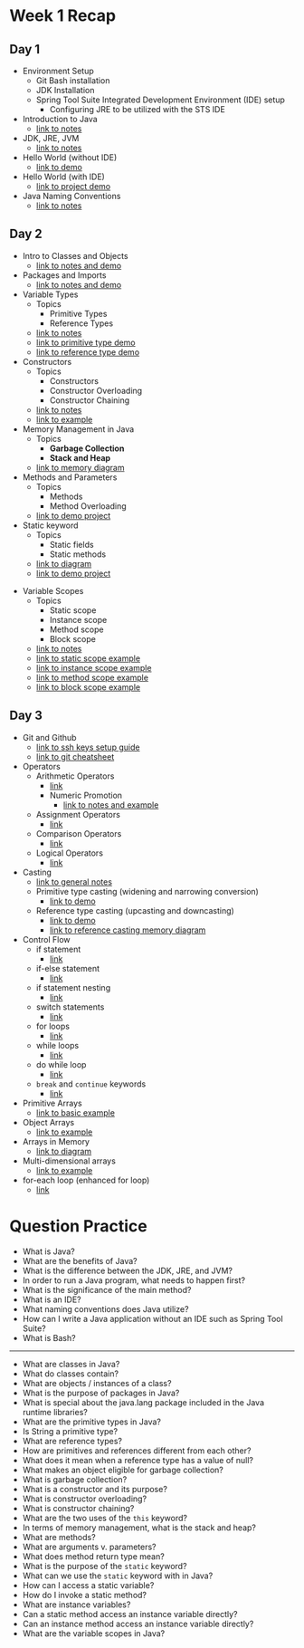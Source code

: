 # Week 1 Recap

## Day 1
* Environment Setup
    - Git Bash installation
    - JDK Installation
    - Spring Tool Suite Integrated Development Environment (IDE) setup
        - Configuring JRE to be utilized with the STS IDE
* Introduction to Java 
    - [link to notes](https://github.com/211018jwa/training/blob/main/week-1/day-1/hello-world/src/Application.java#L5)
* JDK, JRE, JVM 
    - [link to notes](https://github.com/211018jwa/training/blob/main/week-1/day-1/hello-world/src/Application.java#L63)
* Hello World (without IDE) 
    - [link to demo](https://github.com/211018jwa/training/tree/main/week-1/day-1/hello-world-without-ide)
* Hello World (with IDE) 
    - [link to project demo](https://github.com/211018jwa/training/tree/main/week-1/day-1/hello-world)
* Java Naming Conventions 
    - [link to notes](https://github.com/211018jwa/training/blob/main/week-1/day-1/hello-world/src/Application.java#L87)

## Day 2
* Intro to Classes and Objects 
    - [link to notes and demo](https://github.com/211018jwa/training/blob/main/week-1/day-2/class-and-object/src/com/revature/model/Reimbursement.java#L3-L6)
* Packages and Imports 
    - [link to notes and demo](https://github.com/211018jwa/training/blob/main/week-1/day-2/class-and-object/src/com/revature/app/Main.java#L1-L6)
* Variable Types 
    - Topics
        - Primitive Types
        - Reference Types
    - [link to notes](https://github.com/211018jwa/training/blob/main/week-1/day-2/variables/src/com/revature/app/Main.java#L17-L58)
    - [link to primitive type demo](https://github.com/211018jwa/training/blob/main/week-1/day-2/variables/src/com/revature/app/Main.java#L69-L116)
    - [link to reference type demo](https://github.com/211018jwa/training/blob/main/week-1/day-2/variables/src/com/revature/app/Main.java#L120-L153)
* Constructors
    - Topics
        - Constructors
        - Constructor Overloading
        - Constructor Chaining
    - [link to notes](https://github.com/211018jwa/training/blob/main/week-1/day-2/variables/src/com/revature/model/Bus.java#L20-L33)
    - [link to example](https://github.com/211018jwa/training/blob/main/week-1/day-2/variables/src/com/revature/model/Bus.java#L35-L64)
* Memory Management in Java
    - Topics
        - **Garbage Collection**
        - **Stack and Heap**
    - [link to memory diagram](https://github.com/211018jwa/training/blob/main/week-1/day-2/memory-diagram.pdf)
* Methods and Parameters
    - Topics
        - Methods
        - Method Overloading
    - [link to demo project](https://github.com/211018jwa/training/blob/main/week-1/day-2/methods-and-parameters/src/com/revature/model/Animal.java#L18-L46)
* Static keyword
    - Topics
        - Static fields
        - Static methods
    - [link to diagram](https://github.com/211018jwa/training/blob/main/week-1/day-2/static-vs-nonstatic.pdf)
    - [link to demo project](https://github.com/211018jwa/training/tree/main/week-1/day-2/static-v-nonstatic/src/com/revature)
- Variable Scopes
    - Topics
        - Static scope
        - Instance scope
        - Method scope
        - Block scope
    - [link to notes](https://github.com/211018jwa/training/blob/main/week-1/day-2/static-v-nonstatic/src/com/revature/app/Main.java#L45-L54)
    - [link to static scope example](https://github.com/211018jwa/training/blob/main/week-1/day-2/static-v-nonstatic/src/com/revature/model/Square.java#L7)
    - [link to instance scope example](https://github.com/211018jwa/training/blob/main/week-1/day-2/static-v-nonstatic/src/com/revature/model/Square.java#L6)
    - [link to method scope example](https://github.com/211018jwa/training/blob/main/week-1/day-2/static-v-nonstatic/src/com/revature/app/Main.java#L57)
    - [link to block scope example](https://github.com/211018jwa/training/blob/main/week-1/day-2/static-v-nonstatic/src/com/revature/app/Main.java#L64-L66)

## Day 3
* Git and Github
    - [link to ssh keys setup guide](https://github.com/211018jwa/training/blob/main/week-1/day-3/github-ssh/ssh-key.md)
    - [link to git cheatsheet](https://i.redd.it/8341g68g1v7y.png)
* Operators
    - Arithmetic Operators
        - [link](https://github.com/211018jwa/training/blob/main/week-1/day-3/operators/src/com/revature/app/Driver.java#L6-L44)
        - Numeric Promotion
            - [link to notes and example](https://github.com/211018jwa/training/blob/main/week-1/day-3/operators/src/com/revature/app/Driver.java#L46-L66)
    - Assignment Operators
        - [link](https://github.com/211018jwa/training/blob/main/week-1/day-3/operators/src/com/revature/app/Driver.java#L68-L84)
    - Comparison Operators
        - [link](https://github.com/211018jwa/training/blob/main/week-1/day-3/operators/src/com/revature/app/Driver.java#L86-L105)
    - Logical Operators
        - [link](https://github.com/211018jwa/training/blob/main/week-1/day-3/operators/src/com/revature/app/Driver.java#L107-L171)
* Casting
    - [link to general notes](https://github.com/211018jwa/training/blob/main/week-1/day-3/casting/src/com/revature/app/Application.java#L11-L21)
    - Primitive type casting (widening and narrowing conversion)
        - [link to demo](https://github.com/211018jwa/training/blob/main/week-1/day-3/casting/src/com/revature/app/Application.java#L23-L52)
    - Reference type casting (upcasting and downcasting)
        - [link to demo](https://github.com/211018jwa/training/blob/main/week-1/day-3/casting/src/com/revature/app/Application.java#L55-L83)
        - [link to reference casting memory diagram](https://github.com/211018jwa/training/blob/main/week-1/day-3/casting-memory-diagram.pdf)
* Control Flow
    - if statement
        - [link](https://github.com/211018jwa/training/blob/main/week-1/day-3/control-flow/src/com/revature/app/SodaCan.java#L24-L28)
    - if-else statement
        - [link](https://github.com/211018jwa/training/blob/main/week-1/day-3/control-flow/src/com/revature/app/SodaCan.java#L30-L55)
    - if statement nesting
        - [link](https://github.com/211018jwa/training/blob/main/week-1/day-3/control-flow/src/com/revature/app/SodaCan.java#L57-L75)
    - switch statements
        - [link](https://github.com/211018jwa/training/blob/main/week-1/day-3/control-flow/src/com/revature/app/SodaCan.java#L77-L102)
    - for loops
        - [link](https://github.com/211018jwa/training/blob/main/week-1/day-3/control-flow/src/com/revature/app/SodaCan.java#L112-L126)
    - while loops
        - [link](https://github.com/211018jwa/training/blob/main/week-1/day-3/control-flow/src/com/revature/app/SodaCan.java#L128-L133)
    - do while loop
        - [link](https://github.com/211018jwa/training/blob/main/week-1/day-3/control-flow/src/com/revature/app/SodaCan.java#L135-L141)
    - `break` and `continue` keywords
        - [link](https://github.com/211018jwa/training/blob/main/week-1/day-3/control-flow/src/com/revature/app/SodaCan.java#L143-L165)
* Primitive Arrays
    - [link to basic example](https://github.com/211018jwa/training/blob/main/week-1/day-3/arrays/src/com/revature/app/Main.java#L7-L40)
* Object Arrays
    - [link to example](https://github.com/211018jwa/training/blob/main/week-1/day-3/arrays/src/com/revature/app/Main.java#L74-L80)
* Arrays in Memory
    - [link to diagram](https://github.com/211018jwa/training/blob/main/week-1/day-3/string-array-memory-diagram.pdf)
* Multi-dimensional arrays
    - [link to example](https://github.com/211018jwa/training/blob/main/week-1/day-3/arrays/src/com/revature/app/Main.java#L82-L96)
* for-each loop (enhanced for loop)
    - [link](https://github.com/211018jwa/training/blob/main/week-1/day-3/arrays/src/com/revature/app/Main.java#L63-L67)

# Question Practice
* What is Java?
* What are the benefits of Java?
* What is the difference between the JDK, JRE, and JVM?
* In order to run a Java program, what needs to happen first?
* What is the significance of the main method?
* What is an IDE?
* What naming conventions does Java utilize?
* How can I write a Java application without an IDE such as Spring Tool Suite?
* What is Bash?
---
* What are classes in Java?
* What do classes contain?
* What are objects / instances of a class?
* What is the purpose of packages in Java?
* What is special about the java.lang package included in the Java runtime libraries?
* What are the primitive types in Java?
* Is String a primitive type?
* What are reference types?
* How are primitives and references different from each other?
* What does it mean when a reference type has a value of null?
* What makes an object eligible for garbage collection?
* What is garbage collection?
* What is a constructor and its purpose?
* What is constructor overloading?
* What is constructor chaining?
* What are the two uses of the `this` keyword?
* In terms of memory management, what is the stack and heap?
* What are methods?
* What are arguments v. parameters?
* What does method return type mean?
* What is the purpose of the `static` keyword?
* What can we use the `static` keyword with in Java?
* How can I access a static variable?
* How do I invoke a static method?
* What are instance variables?
* Can a static method access an instance variable directly?
* Can an instance method access an instance variable directly?
* What are the variable scopes in Java?